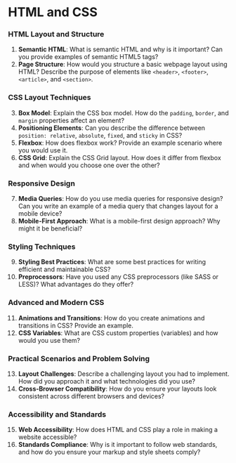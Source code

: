 # HTML and CSS

### HTML Layout and Structure
1. **Semantic HTML**: What is semantic HTML and why is it important? Can you provide examples of semantic HTML5 tags?
2. **Page Structure**: How would you structure a basic webpage layout using HTML? Describe the purpose of elements like `<header>`, `<footer>`, `<article>`, and `<section>`.

### CSS Layout Techniques
3. **Box Model**: Explain the CSS box model. How do the `padding`, `border`, and `margin` properties affect an element?
4. **Positioning Elements**: Can you describe the difference between `position: relative`, `absolute`, `fixed`, and `sticky` in CSS?
5. **Flexbox**: How does flexbox work? Provide an example scenario where you would use it.
6. **CSS Grid**: Explain the CSS Grid layout. How does it differ from flexbox and when would you choose one over the other?

### Responsive Design
7. **Media Queries**: How do you use media queries for responsive design? Can you write an example of a media query that changes layout for a mobile device?
8. **Mobile-First Approach**: What is a mobile-first design approach? Why might it be beneficial?

### Styling Techniques
9. **Styling Best Practices**: What are some best practices for writing efficient and maintainable CSS?
10. **Preprocessors**: Have you used any CSS preprocessors (like SASS or LESS)? What advantages do they offer?

### Advanced and Modern CSS
11. **Animations and Transitions**: How do you create animations and transitions in CSS? Provide an example.
12. **CSS Variables**: What are CSS custom properties (variables) and how would you use them?

### Practical Scenarios and Problem Solving
13. **Layout Challenges**: Describe a challenging layout you had to implement. How did you approach it and what technologies did you use?
14. **Cross-Browser Compatibility**: How do you ensure your layouts look consistent across different browsers and devices?

### Accessibility and Standards
15. **Web Accessibility**: How does HTML and CSS play a role in making a website accessible?
16. **Standards Compliance**: Why is it important to follow web standards, and how do you ensure your markup and style sheets comply?
